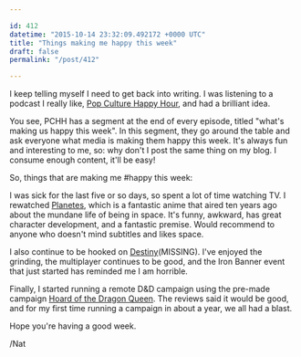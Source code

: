 ```yaml
---

id: 412
datetime: "2015-10-14 23:32:09.492172 +0000 UTC"
title: "Things making me happy this week"
draft: false
permalink: "/post/412"

---
```


I keep telling myself I need to get back into writing. I was listening to a podcast I really like, [Pop Culture Happy Hour](http://www.npr.org/sections/monkeysee/129472378/pop-culture-happy-hour/), and had a brilliant idea.

You see, PCHH has a segment at the end of every episode, titled "what's making us happy this week". In this segment, they go around the table and ask everyone what media is making them happy this week. It's always fun and interesting to me, so: why don't I post the same thing on my blog. I consume enough content, it'll be easy!

So, things that are making me #happy this week:

I was sick for the last five or so days, so spent a lot of time watching TV. I rewatched [Planetes](https://en.wikipedia.org/wiki/Planetes), which is a fantastic anime that aired ten years ago about the mundane life of being in space. It's funny, awkward, has great character development, and a fantastic premise. Would recommend to anyone who doesn't mind subtitles and likes space.

I also continue to be hooked on [Destiny](https://en.wikipedia.org/wiki/Destiny_%!v(MISSING)ideo_game%!)(MISSING). I've enjoyed the grinding, the multiplayer continues to be good, and the Iron Banner event that just started has reminded me I am horrible.

Finally, I started running a remote D&D campaign using the pre-made campaign [Hoard of the Dragon Queen](http://dnd.wizards.com/products/tabletop-games/rpg-products/hoard-dragon-queen). The reviews said it would be good, and for my first time running a campaign in about a year, we all had a blast.

Hope you're having a good week.

/Nat
